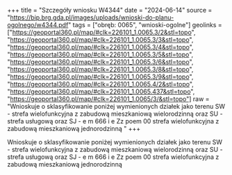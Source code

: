 +++
title = "Szczegóły wniosku W4344"
date = "2024-06-14"
source = "https://bip.brg.gda.pl/images/uploads/wnioski-do-planu-ogolnego/w4344.pdf"
tags = ["obręb: 0065", "wnioski-ogolne"]
geolinks = ["https://geoportal360.pl/map/#clk=226101_1.0065.3/2&stl=topo", "https://geoportal360.pl/map/#clk=226101_1.0065.3/3&stl=topo", "https://geoportal360.pl/map/#clk=226101_1.0065.3/4&stl=topo", "https://geoportal360.pl/map/#clk=226101_1.0065.3/5&stl=topo", "https://geoportal360.pl/map/#clk=226101_1.0065.3/6&stl=topo", "https://geoportal360.pl/map/#clk=226101_1.0065.3/8&stl=topo", "https://geoportal360.pl/map/#clk=226101_1.0065.3/9&stl=topo", "https://geoportal360.pl/map/#clk=226101_1.0065.4/2&stl=topo", "https://geoportal360.pl/map/#clk=226101_1.0065.437&stl=topo", "https://geoportal360.pl/map/#clk=226101_1.0065/3/&stl=topo"]
raw = "Wnioskuje o sklasyfikowanie poniżej wymienionych działek jako terenu SW - strefa wielofunkcyjna z zabudową mieszkaniową wielorodzinną oraz SU - strefa usługową oraz SJ - e m 666 i e Zz poem  00 strefa wielofunkcyjna z zabudową mieszkaniową jednorodzinną "
+++

Wnioskuje o sklasyfikowanie poniżej wymienionych działek jako terenu SW - strefa
wielofunkcyjna z zabudową mieszkaniową wielorodzinną oraz SU - strefa usługową oraz SJ -
e m 666 i e Zz poem  00
strefa wielofunkcyjna z zabudową mieszkaniową jednorodzinną



